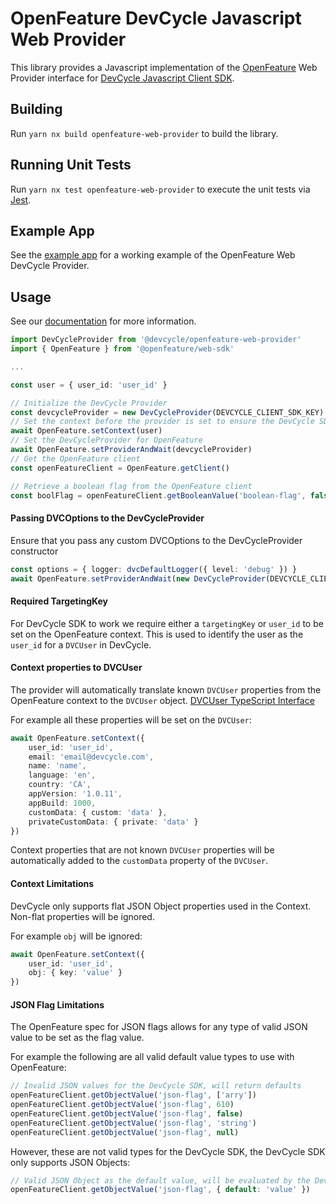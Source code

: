 # OpenFeature DevCycle Javascript Web Provider

This library provides a Javascript implementation of the [OpenFeature](https://openfeature.dev/) Web Provider interface 
for [DevCycle Javascript Client SDK](https://docs.devcycle.com/sdk/client-side-sdks/javascript/).

## Building

Run `yarn nx build openfeature-web-provider` to build the library.

## Running Unit Tests

Run `yarn nx test openfeature-web-provider` to execute the unit tests via [Jest](https://jestjs.io).

## Example App

See the [example app](/examples/openfeature-web) for a working example of the OpenFeature Web DevCycle Provider.

## Usage

See our [documentation](https://docs.devcycle.com/sdk/client-side-sdks/javascript/javascript-usage) for more information.

```typescript
import DevCycleProvider from '@devcycle/openfeature-web-provider'
import { OpenFeature } from '@openfeature/web-sdk'

... 

const user = { user_id: 'user_id' }

// Initialize the DevCycle Provider
const devcycleProvider = new DevCycleProvider(DEVCYCLE_CLIENT_SDK_KEY)
// Set the context before the provider is set to ensure the DevCycle SDK is initialized with a user context.
await OpenFeature.setContext(user)
// Set the DevCycleProvider for OpenFeature
await OpenFeature.setProviderAndWait(devcycleProvider)
// Get the OpenFeature client
const openFeatureClient = OpenFeature.getClient()

// Retrieve a boolean flag from the OpenFeature client
const boolFlag = openFeatureClient.getBooleanValue('boolean-flag', false)
```

#### Passing DVCOptions to the DevCycleProvider

Ensure that you pass any custom DVCOptions to the DevCycleProvider constructor

```typescript
const options = { logger: dvcDefaultLogger({ level: 'debug' }) }
await OpenFeature.setProviderAndWait(new DevCycleProvider(DEVCYCLE_CLIENT_SDK_KEY, options))
```

#### Required TargetingKey

For DevCycle SDK to work we require either a `targetingKey` or `user_id` to be set on the OpenFeature context. 
This is used to identify the user as the `user_id` for a `DVCUser` in DevCycle.

#### Context properties to DVCUser

The provider will automatically translate known `DVCUser` properties from the OpenFeature context to the `DVCUser` object.
[DVCUser TypeScript Interface](https://github.com/DevCycleHQ/js-sdks/blob/main/sdk/nodejs/src/models/user.ts#L16)

For example all these properties will be set on the `DVCUser`:
```typescript
await OpenFeature.setContext({
    user_id: 'user_id',
    email: 'email@devcycle.com',
    name: 'name',
    language: 'en',
    country: 'CA',
    appVersion: '1.0.11',
    appBuild: 1000,
    customData: { custom: 'data' },
    privateCustomData: { private: 'data' }
})
```

Context properties that are not known `DVCUser` properties will be automatically 
added to the `customData` property of the `DVCUser`.

#### Context Limitations

DevCycle only supports flat JSON Object properties used in the Context. Non-flat properties will be ignored.

For example `obj` will be ignored: 
```typescript
await OpenFeature.setContext({
    user_id: 'user_id',
    obj: { key: 'value' }
})
```

#### JSON Flag Limitations

The OpenFeature spec for JSON flags allows for any type of valid JSON value to be set as the flag value.

For example the following are all valid default value types to use with OpenFeature:
```typescript
// Invalid JSON values for the DevCycle SDK, will return defaults
openFeatureClient.getObjectValue('json-flag', ['arry'])
openFeatureClient.getObjectValue('json-flag', 610)
openFeatureClient.getObjectValue('json-flag', false)
openFeatureClient.getObjectValue('json-flag', 'string')
openFeatureClient.getObjectValue('json-flag', null)
```

However, these are not valid types for the DevCycle SDK, the DevCycle SDK only supports JSON Objects:
```typescript
// Valid JSON Object as the default value, will be evaluated by the DevCycle SDK
openFeatureClient.getObjectValue('json-flag', { default: 'value' })
```
